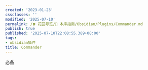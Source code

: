 ```yaml
---
created: '2023-01-23'
cssclasses: ''
modified: '2025-07-10'
permalink: /🍀 花园导览/🧰 本库指南/Obsidian/Plugins/Commander.md
publish: true
published: '2025-07-10T22:08:55.389+08:00'
tags:
- obsidian插件
title: Commander
---
```

必备
